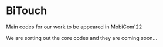 # BiTouch
Main codes for our work to be appeared in MobiCom'22

We are sorting out the core codes and they are coming soon...
